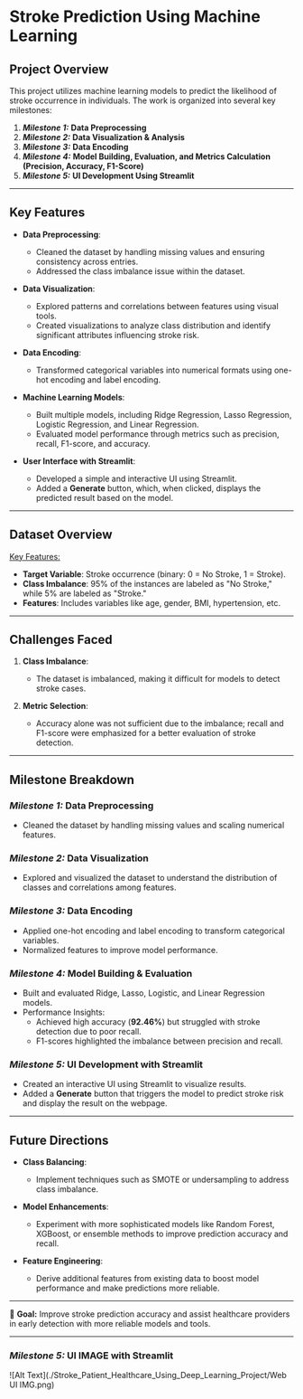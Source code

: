 # **Stroke Prediction Using Machine Learning**

## **Project Overview**
This project utilizes machine learning models to predict the likelihood of stroke occurrence in individuals. The work is organized into several key milestones:

1. **_Milestone 1:_** **Data Preprocessing**  
2. **_Milestone 2:_** **Data Visualization & Analysis**  
3. **_Milestone 3:_** **Data Encoding**  
4. **_Milestone 4:_** **Model Building, Evaluation, and Metrics Calculation (Precision, Accuracy, F1-Score)**  
5. **_Milestone 5:_** **UI Development Using Streamlit**

---

## **Key Features**

- **Data Preprocessing**:
  - Cleaned the dataset by handling missing values and ensuring consistency across entries.
  - Addressed the class imbalance issue within the dataset.
  
- **Data Visualization**:
  - Explored patterns and correlations between features using visual tools.
  - Created visualizations to analyze class distribution and identify significant attributes influencing stroke risk.

- **Data Encoding**:
  - Transformed categorical variables into numerical formats using one-hot encoding and label encoding.

- **Machine Learning Models**:
  - Built multiple models, including Ridge Regression, Lasso Regression, Logistic Regression, and Linear Regression.
  - Evaluated model performance through metrics such as precision, recall, F1-score, and accuracy.

- **User Interface with Streamlit**:
  - Developed a simple and interactive UI using Streamlit.
  - Added a **Generate** button, which, when clicked, displays the predicted result based on the model.

---

## **Dataset Overview**
<u>Key Features:</u>
- **Target Variable**: Stroke occurrence (binary: 0 = No Stroke, 1 = Stroke).
- **Class Imbalance**: 95% of the instances are labeled as "No Stroke," while 5% are labeled as "Stroke."
- **Features**: Includes variables like age, gender, BMI, hypertension, etc.

---

## **Challenges Faced**
1. **Class Imbalance**:  
   - The dataset is imbalanced, making it difficult for models to detect stroke cases.
   
2. **Metric Selection**:  
   - Accuracy alone was not sufficient due to the imbalance; recall and F1-score were emphasized for a better evaluation of stroke detection.

---

## **Milestone Breakdown**
### **_Milestone 1:_ Data Preprocessing**
- Cleaned the dataset by handling missing values and scaling numerical features.

### **_Milestone 2:_ Data Visualization**
- Explored and visualized the dataset to understand the distribution of classes and correlations among features.

### **_Milestone 3:_ Data Encoding**
- Applied one-hot encoding and label encoding to transform categorical variables.
- Normalized features to improve model performance.

### **_Milestone 4:_ Model Building & Evaluation**
- Built and evaluated Ridge, Lasso, Logistic, and Linear Regression models.
- Performance Insights:
  - Achieved high accuracy (**92.46%**) but struggled with stroke detection due to poor recall.
  - F1-scores highlighted the imbalance between precision and recall.

### **_Milestone 5:_ UI Development with Streamlit**
- Created an interactive UI using Streamlit to visualize results.
- Added a **Generate** button that triggers the model to predict stroke risk and display the result on the webpage.

---

## **Future Directions**
- **Class Balancing**:
  - Implement techniques such as SMOTE or undersampling to address class imbalance.
  
- **Model Enhancements**:
  - Experiment with more sophisticated models like Random Forest, XGBoost, or ensemble methods to improve prediction accuracy and recall.

- **Feature Engineering**:
  - Derive additional features from existing data to boost model performance and make predictions more reliable.

---

🎯 **Goal:** Improve stroke prediction accuracy and assist healthcare providers in early detection with more reliable models and tools.

---

### **_Milestone 5:_ UI IMAGE with Streamlit**

![Alt Text](./Stroke_Patient_Healthcare_Using_Deep_Learning_Project/Web UI IMG.png)

